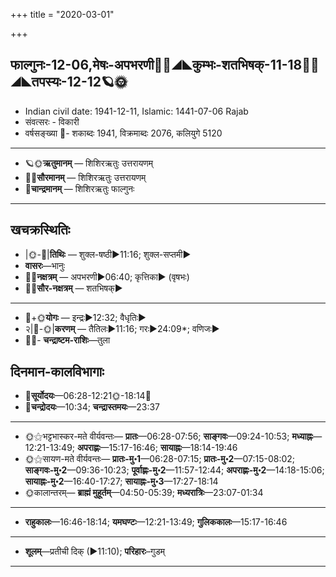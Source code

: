 +++
title = "2020-03-01"

+++
## फाल्गुनः-12-06,मेषः-अपभरणी🌛🌌◢◣कुम्भः-शतभिषक्-11-18🌌🌞◢◣तपस्यः-12-12🪐🌞
- Indian civil date: 1941-12-11, Islamic: 1441-07-06 Rajab
- संवत्सरः - विकारी
- वर्षसङ्ख्या 🌛- शकाब्दः 1941, विक्रमाब्दः 2076, कलियुगे 5120
___________________
- 🪐🌞**ऋतुमानम्** — शिशिरऋतुः उत्तरायणम्
- 🌌🌞**सौरमानम्** — शिशिरऋतुः उत्तरायणम्
- 🌛**चान्द्रमानम्** — शिशिरऋतुः फाल्गुनः
___________________


## खचक्रस्थितिः
- |🌞-🌛|**तिथिः** — शुक्ल-षष्ठी►11:16; शुक्ल-सप्तमी►  
- **वासरः**—भानुः  
- 🌌🌛**नक्षत्रम्** — अपभरणी►06:40; कृत्तिका► (वृषभः)  
- 🌌🌞**सौर-नक्षत्रम्** — शतभिषक्►  
___________________
- 🌛+🌞**योगः** — इन्द्रः►12:32; वैधृतिः►  
- २|🌛-🌞|**करणम्** — तैतिलः►11:16; गरः►24:09*; वणिजः►  
- 🌌🌛- **चन्द्राष्टम-राशिः**—तुला  


## दिनमान-कालविभागाः
- 🌅**सूर्योदयः**—06:28-12:21🌞️-18:14🌇  
- 🌛**चन्द्रोदयः**—10:34; **चन्द्रास्तमयः**—23:37  
___________________
- 🌞⚝भट्टभास्कर-मते वीर्यवन्तः— **प्रातः**—06:28-07:56; **साङ्गवः**—09:24-10:53; **मध्याह्नः**—12:21-13:49; **अपराह्णः**—15:17-16:46; **सायाह्नः**—18:14-19:46  
- 🌞⚝सायण-मते वीर्यवन्तः— **प्रातः-मु॰1**—06:28-07:15; **प्रातः-मु॰2**—07:15-08:02; **साङ्गवः-मु॰2**—09:36-10:23; **पूर्वाह्णः-मु॰2**—11:57-12:44; **अपराह्णः-मु॰2**—14:18-15:06; **सायाह्नः-मु॰2**—16:40-17:27; **सायाह्नः-मु॰3**—17:27-18:14  
- 🌞कालान्तरम्— **ब्राह्मं मुहूर्तम्**—04:50-05:39; **मध्यरात्रिः**—23:07-01:34  
___________________
- **राहुकालः**—16:46-18:14; **यमघण्टः**—12:21-13:49; **गुलिककालः**—15:17-16:46  
___________________
- **शूलम्**—प्रतीची दिक् (►11:10); **परिहारः**–गुडम्  
___________________
